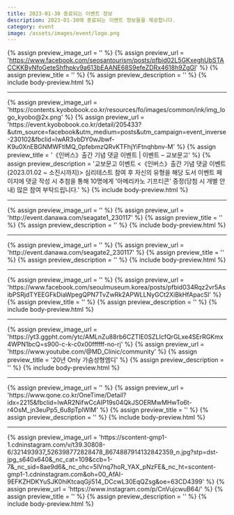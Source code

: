 ```yaml
---
title: 2023-01-30 종료되는 이벤트 정보
description: 2023-01-30에 종료되는 이벤트 정보들을 제공합니다.
category: event
image: /assets/images/event/logo.png
---
```

{% assign preview_image_url = '' %}
{% assign preview_url = 'https://www.facebook.com/seosantourism/posts/pfbid02L5GKxeghUbSTACCKKByNfoGeteShfhpkv9a613bEAANE68S9efeZDRx4618h9ZgGl' %}
{% assign preview_title = '' %}
{% assign preview_description = '' %}
{% include body-preview.html %}
<hr>{% assign preview_image_url = 'https://contents.kyobobook.co.kr/resources/fo/images/common/ink/img_logo_kyobo@2x.png' %}
{% assign preview_url = 'https://event.kyobobook.co.kr/detail/205433?&utm_source=facebook&utm_medium=posts&utm_campaign=event_inverse-230102&fbclid=IwAR3vbDY0wJbwf-K9u0XnEBGNMWFtlMQ_0pfebmzQRvKTFhjYiFtnqhbnv-M' %}
{% assign preview_title = '《인버스》출간 기념 댓글 이벤트 | 이벤트 – 교보문고' %}
{% assign preview_description = '교보문고 이벤트 &lt;《인버스》출간 기념 댓글 이벤트(2023.01.02 ~ 소진시까지)&gt; 심리테스트 참여 후 자신의 유형을 해당 도서 이벤트 페이지에 댓글 작성 시 추첨을 통해 10명에게 &#39;아메리카노 기프티콘&#39; 증정(당첨 시 개별 안내) 많은 참여 부탁드립니다.' %}
{% include body-preview.html %}
<hr>{% assign preview_image_url = '' %}
{% assign preview_url = 'http://event.danawa.com/seagate1_230117' %}
{% assign preview_title = '' %}
{% assign preview_description = '' %}
{% include body-preview.html %}
<hr>{% assign preview_image_url = '' %}
{% assign preview_url = 'http://event.danawa.com/seagate2_230117' %}
{% assign preview_title = '' %}
{% assign preview_description = '' %}
{% include body-preview.html %}
<hr>{% assign preview_image_url = '' %}
{% assign preview_url = 'https://www.facebook.com/seoulmuseum.korea/posts/pfbid034Rqz2vr5AsibPSRjdTYEEGFkDiaWpegQPN7TvZwRk2APWLLNyGCt2XiBkHfApacSl' %}
{% assign preview_title = '' %}
{% assign preview_description = '' %}
{% include body-preview.html %}
<hr>{% assign preview_image_url = 'https://yt3.ggpht.com/ytc/AMLnZu88rb6CZTIE0SZLIcfQrGLxe4SErRGKmx4WPN1bcQ=s900-c-k-c0x00ffffff-no-rj' %}
{% assign preview_url = 'https://www.youtube.com/@MD_Clinic/community' %}
{% assign preview_title = '20년 Only 가슴성형엠디' %}
{% assign preview_description = '' %}
{% include body-preview.html %}
<hr>{% assign preview_image_url = '' %}
{% assign preview_url = 'https://www.qone.co.kr/OneTime/Detail?idx=2215&fbclid=IwAR2NifwCcAIP19s04QkJSOERMwMHwTo6t-r4OsM_jn3euPp5_6u8pTplWlM' %}
{% assign preview_title = '' %}
{% assign preview_description = '' %}
{% include body-preview.html %}
<hr>{% assign preview_image_url = 'https://scontent-gmp1-1.cdninstagram.com/v/t39.30808-6/321493937_526398772828478_8674887914132842359_n.jpg?stp=dst-jpg_s640x640&amp;_nc_cat=109&amp;ccb=1-7&amp;_nc_sid=8ae9d6&amp;_nc_ohc=5IVnq7hoR_YAX_pNzFE&amp;_nc_ht=scontent-gmp1-1.cdninstagram.com&amp;oh=00_AfAI-9EFKZHDKYuSJK0hiKtcaqGji514_DCcwL30EqQZsg&amp;oe=63CD4399' %}
{% assign preview_url = 'https://www.instagram.com/p/CnVujcwuB64/' %}
{% assign preview_title = '' %}
{% assign preview_description = '' %}
{% include body-preview.html %}